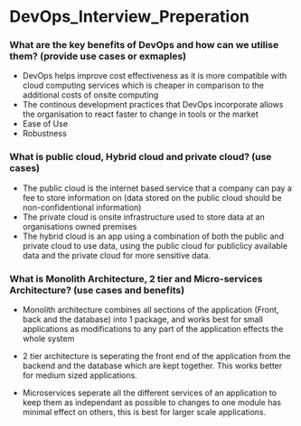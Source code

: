 # DevOps_Interview_Preperation

### What are the key benefits of DevOps and how can we utilise them? (provide use cases or exmaples)

- DevOps helps improve cost effectiveness as it is more compatible with cloud computing services which is cheaper in comparison to the additional costs of onsite computing
- The continous development practices that DevOps incorporate allows the organisation to react faster to change in tools or the market
- Ease of Use
- Robustness


### What is public cloud, Hybrid cloud and private cloud? (use cases)

- The public cloud is the internet based service that a company can pay a fee to store information on (data stored on the public cloud should be non-confidentional information)
- The private cloud is onsite infrastructure used to store data at an organisations owned premises 
- The hybrid cloud is an app using a combination of both the public and private cloud to use data, using the public cloud for publiclicy available data and the private cloud for more sensitive data.

### What is Monolith Architecture, 2 tier and Micro-services Architecture? (use cases and benefits)

- Monolith architecture combines all sections of the application (Front, back and the database) into 1 package, and works best for small applications as modifications to any part of the application effects the whole system

- 2 tier architecture is seperating the front end of the application from the backend and the database which are kept together. This works better for medium sized applications.

- Microservices seperate all the different services of an application to keep them as independant as possible to changes to one module has minimal effect on others, this is best for larger scale applications.

